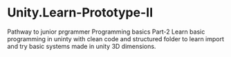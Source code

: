 # Unity.Learn-Prototype-II
Pathway to junior prgrammer Programming basics Part-2
Learn basic programming in uninty with clean code and structured folder to learn import and try basic systems made in unity 3D dimensions.

